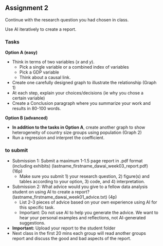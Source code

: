 ## Assignment 2

Continue with the research question you had chosen in class. 

Use AI iteratively to create a report. 

### Tasks
**Option A (easy)**
  * Think in terms of two variables ($x$ and $y$). 
    * Pick a single variable or a combined index of variables
    * Pick a GDP variable
    * Think about a causal link. 
  * Create one carefully designed graph to illustrate the relationship (Graph 1)
  * At each step, explain your choices/decisions (ie why you chose a certain variable)
  * Create a Conclusion paragraph where you summarize your work and results in 80-100 words.
   
  
**Option B (advanced)**
* **In addition to the tasks in Option A**,  create another graph to show heterogeneity of country size groups using population (Graph 2)
* Run a regression and interpret the coefficient. 

### to submit
* Submission 1:  Submit a maximum 1-1.5 page report in .pdf format (including exhibits) (lastname_firstname_dawai_week03_report.pdf) (16p)
  * Make sure you submit 1) your research question, 2) figure(s) and tables according to your option, 3) code, and 4) interpretation.
* Submission 2:
  What advice would you give to a fellow data analysis student on using AI to create a report? (lastname_firstname_dawai_week01_advice.txt) (4p)
    * List 2–3 pieces of advice based on your own experience using AI for this specific task.
    * Important: Do not use AI to help you generate the advice. We want to hear your personal examples and reflections, not AI-generated suggestions.
* **Important:** Upload your report to the student folder
 *  Next class in the first 20 mins each group will read another groups report and discuss the good and bad aspects of the report. 
